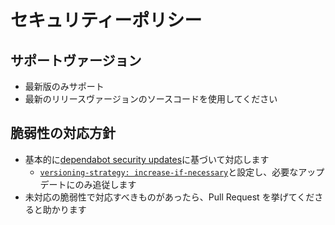 # セキュリティーポリシー

## サポートヴァージョン

- 最新版のみサポート
- 最新のリリースヴァージョンのソースコードを使用してください

## 脆弱性の対応方針

- 基本的に[dependabot security updates](https://help.github.com/ja/github/managing-security-vulnerabilities/configuring-automated-security-updates)に基づいて対応します
    - [`versioning-strategy: increase-if-necessary`](https://github.com/ROhta/bingo/blob/5e821cdfec87ca841f746e3ba017bea4903a0dfd/.github/dependabot.yml#L24)と設定し、必要なアップデートにのみ追従します
- 未対応の脆弱性で対応すべきものがあったら、Pull Request を挙げてくださると助かります
